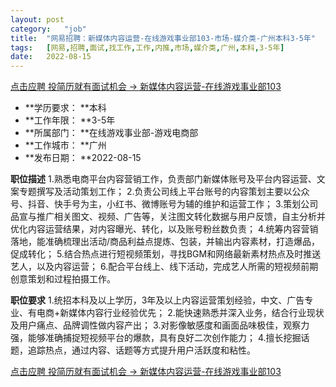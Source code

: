 ```yaml
---
layout:	post
category:	"job"
title:	"网易招聘：新媒体内容运营-在线游戏事业部103-市场-媒介类-广州本科3-5年"
tags:	[网易,招聘,面试,找工作,工作,内推,市场,媒介类,广州,本科,3-5年]
date:	2022-08-15
---
```


[点击应聘 投简历就有面试机会 -> 新媒体内容运营-在线游戏事业部103](http://mobile.bole.netease.com/bole/boleDetail?id=41112&employeeId=346f03c3cda5f04c&key=all)



- **学历要求： **本科
- **工作年限： **3-5年
- **所属部门： **在线游戏事业部-游戏电商部
- **工作城市： **广州
- **发布日期： **2022-08-15



**职位描述**
1.熟悉电商平台内容营销工作，负责部门新媒体账号及平台内容运营、文案专题撰写及活动策划工作；
2.负责公司线上平台账号的内容策划主要以公众号、抖音、快手号为主，小红书、微博账号为辅的维护和运营工作；
3.策划公司品宣与推广相关图文、视频、广告等，关注图文转化数据与用户反馈，自主分析并优化内容运营结果，对内容曝光、转化，以及账号粉丝数负责；
4.统筹内容营销落地，能准确梳理出活动/商品利益点提炼、包装，并输出内容素材，打造爆品，促成转化；
5.结合热点进行短视频策划，寻找BGM和网络最新素材热点及时推送艺人，以及内容运营；
6.配合平台线上、线下活动，完成艺人所需的短视频前期创意策划和过程拍摄工作。



**职位要求**
1.统招本科及以上学历，3年及以上内容运营策划经验，中文、广告专业、有电商+新媒体内容行业经验优先；
2.能快速熟悉并深入业务，结合行业现状及用户痛点、品牌调性做内容产出；
3.对影像敏感度和画面品味极佳，观察力强，能够准确捕捉短视频平台的爆款，具有良好二次创作能力；
4.擅长挖掘话题，追踪热点，通过内容、话题等方式提升用户活跃度和粘性。



[点击应聘 投简历就有面试机会 -> 新媒体内容运营-在线游戏事业部103](http://mobile.bole.netease.com/bole/boleDetail?id=41112&employeeId=346f03c3cda5f04c&key=all)